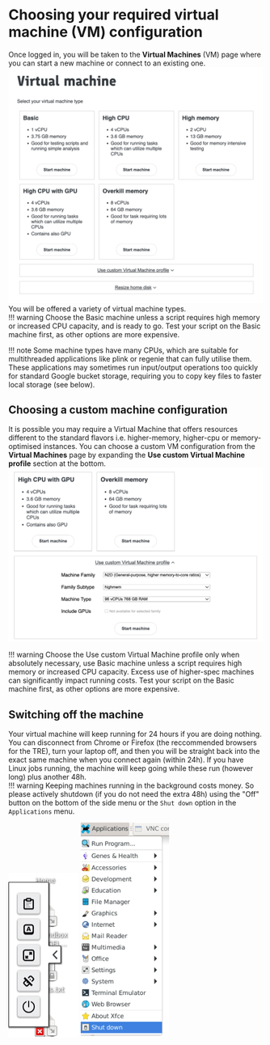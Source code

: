 # Choosing your required virtual machine (VM) configuration

Once logged in, you will be taken to the **Virtual Machines** (VM) page where you can start a new machine or connect to an existing one.  
![Virtual Machine options](/docs/images/sandboxes-and-folder-structures/virtual-machine-options.png)
You will be offered a variety of virtual machine types.  
!!! warning
    Choose the Basic machine unless a script requires high memory or increased CPU capacity, and is ready to go. Test your script on the Basic machine first, as other options are more expensive.  

!!! note
    Some machine types have many CPUs, which are suitable for multithreaded applications like plink or regenie that can fully utilise them. These applications may sometimes run input/output operations too quickly for standard Google bucket storage, requiring you to copy key files to faster local storage (see below).

## Choosing a custom machine configuration

It is possible you may require a Virtual Machine that offers resources different to the standard flavors i.e. higher-memory, higher-cpu or memory-optimised instances. You can choose a custom VM configuration from the **Virtual Machines** page by expanding the **Use custom Virtual Machine profile** section at the bottom.  
![Custom Virtual Machine profile](/docs/images/sandboxes-and-folder-structures/custom-virtual-machine-profile.png)

!!! warning
    Choose the Use custom Virtual Machine profile only when absolutely necessary, use Basic machine unless a script requires high memory or increased CPU capacity. Excess use of higher-spec machines can significantly impact running costs. Test your script on the Basic machine first, as other options are more expensive.

## Switching off the machine

Your virtual machine will keep running for 24 hours if you are doing nothing. You can disconnect from Chrome or Firefox (the reccommended browsers for the TRE), turn your laptop off, and then you will be straight back into the exact same machine when you connect again (within 24h). If you have Linux jobs running, the machine will keep going while these run (however long) plus another 48h.  
!!! warning
    Keeping machines running in the background costs money. So please actively shutdown (if you do not need the extra 48h) using the "Off" button on the bottom of the side menu or the `Shut down` option in the `Applications` menu.

![The 'Off' button](/docs/images/getting-started-as-a-new-user/the-off-button.png)
![The 'Shut down' option](/docs/images/getting-started-as-a-new-user/the-shutdown-option.png)
